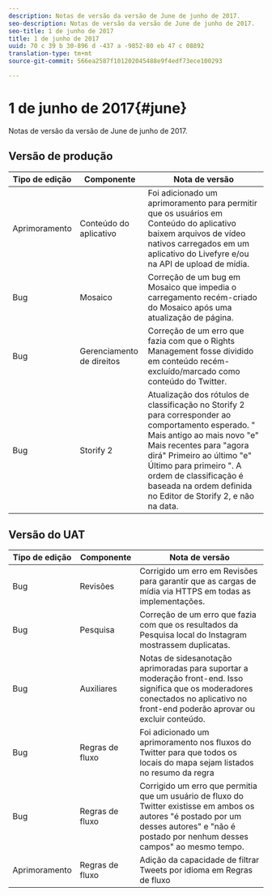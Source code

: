 ```yaml
---
description: Notas de versão da versão de June de junho de 2017.
seo-description: Notas de versão da versão de June de junho de 2017.
seo-title: 1 de junho de 2017
title: 1 de junho de 2017
uuid: 70 c 39 b 30-896 d -437 a -9852-80 eb 47 c 08892
translation-type: tm+mt
source-git-commit: 566ea2587f101202045488e9f4edf73ece100293

---
```



# 1 de junho de 2017{#june}

Notas de versão da versão de June de junho de 2017.

## Versão de produção

| **Tipo de edição** | **Componente** | **Nota de versão** |
|---|---|---|
| Aprimoramento | Conteúdo do aplicativo | Foi adicionado um aprimoramento para permitir que os usuários em Conteúdo do aplicativo baixem arquivos de vídeo nativos carregados em um aplicativo do Livefyre e/ou na API de upload de mídia. |
| Bug | Mosaico | Correção de um bug em Mosaico que impedia o carregamento recém-criado do Mosaico após uma atualização de página. |
| Bug | Gerenciamento de direitos | Correção de um erro que fazia com que o Rights Management fosse dividido em conteúdo recém-excluído/marcado como conteúdo do Twitter. |
| Bug | Storify 2 | Atualização dos rótulos de classificação no Storify 2 para corresponder ao comportamento esperado. " Mais antigo ao mais novo "e" Mais recentes para "agora dirá" Primeiro ao último "e" Último para primeiro ". A ordem de classificação é baseada na ordem definida no Editor de Storify 2, e não na data. |

## Versão do UAT

| **Tipo de edição** | **Componente** | **Nota de versão** |
|---|---|---|
| Bug | Revisões | Corrigido um erro em Revisões para garantir que as cargas de mídia via HTTPS em todas as implementações. |
| Bug | Pesquisa | Correção de um erro que fazia com que os resultados da Pesquisa local do Instagram mostrassem duplicatas. |
| Bug | Auxiliares | Notas de sidesanotação aprimoradas para suportar a moderação front-end. Isso significa que os moderadores conectados no aplicativo no front-end poderão aprovar ou excluir conteúdo. |
| Bug | Regras de fluxo | Foi adicionado um aprimoramento nos fluxos do Twitter para que todos os locais do mapa sejam listados no resumo da regra |
| Bug | Regras de fluxo | Corrigido um erro que permitia que um usuário de fluxo do Twitter existisse em ambos os autores "é postado por um desses autores" e "não é postado por nenhum desses campos" ao mesmo tempo. |
| Aprimoramento | Regras de fluxo | Adição da capacidade de filtrar Tweets por idioma em Regras de fluxo |

